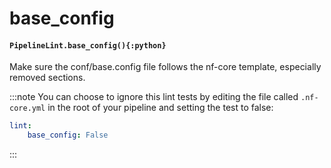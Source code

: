 # base\_config

#### `PipelineLint.base_config(){:python}`

Make sure the conf/base.config file follows the nf-core template, especially removed sections.

:::note
You can choose to ignore this lint tests by editing the file called
`.nf-core.yml` in the root of your pipeline and setting the test to false:
```yaml
lint:
    base_config: False
```
:::

